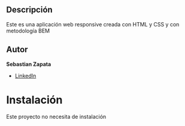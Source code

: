 ## Descripción

Este es una aplicación web responsive creada con HTML y CSS y con metodología BEM

## Autor
**Sebastian Zapata**

  *  [LinkedIn](linkedin.com/in/sebas-programador)

# Instalación
Este proyecto no necesita de instalación
